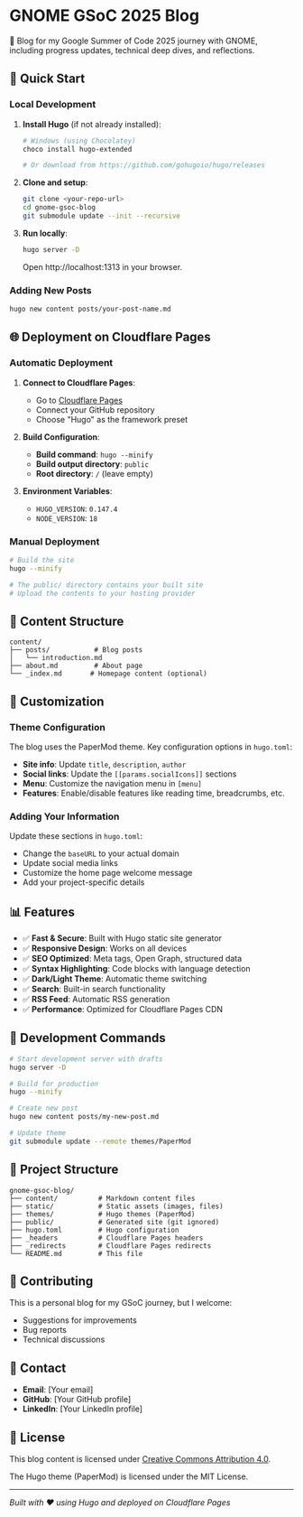 # GNOME GSoC 2025 Blog

📝 Blog for my Google Summer of Code 2025 journey with GNOME, including progress updates, technical deep dives, and reflections.

## 🚀 Quick Start

### Local Development

1. **Install Hugo** (if not already installed):
   ```bash
   # Windows (using Chocolatey)
   choco install hugo-extended
   
   # Or download from https://github.com/gohugoio/hugo/releases
   ```

2. **Clone and setup**:
   ```bash
   git clone <your-repo-url>
   cd gnome-gsoc-blog
   git submodule update --init --recursive
   ```

3. **Run locally**:
   ```bash
   hugo server -D
   ```
   
   Open http://localhost:1313 in your browser.

### Adding New Posts

```bash
hugo new content posts/your-post-name.md
```

## 🌐 Deployment on Cloudflare Pages

### Automatic Deployment

1. **Connect to Cloudflare Pages**:
   - Go to [Cloudflare Pages](https://pages.cloudflare.com/)
   - Connect your GitHub repository
   - Choose "Hugo" as the framework preset

2. **Build Configuration**:
   - **Build command**: `hugo --minify`
   - **Build output directory**: `public`
   - **Root directory**: `/` (leave empty)

3. **Environment Variables**:
   - `HUGO_VERSION`: `0.147.4`
   - `NODE_VERSION`: `18`

### Manual Deployment

```bash
# Build the site
hugo --minify

# The public/ directory contains your built site
# Upload the contents to your hosting provider
```

## 📝 Content Structure

```
content/
├── posts/           # Blog posts
│   └── introduction.md
├── about.md         # About page
└── _index.md       # Homepage content (optional)
```

## 🎨 Customization

### Theme Configuration

The blog uses the PaperMod theme. Key configuration options in `hugo.toml`:

- **Site info**: Update `title`, `description`, `author`
- **Social links**: Update the `[[params.socialIcons]]` sections
- **Menu**: Customize the navigation menu in `[menu]`
- **Features**: Enable/disable features like reading time, breadcrumbs, etc.

### Adding Your Information

Update these sections in `hugo.toml`:
- Change the `baseURL` to your actual domain
- Update social media links
- Customize the home page welcome message
- Add your project-specific details

## 📊 Features

- ✅ **Fast & Secure**: Built with Hugo static site generator
- ✅ **Responsive Design**: Works on all devices
- ✅ **SEO Optimized**: Meta tags, Open Graph, structured data
- ✅ **Syntax Highlighting**: Code blocks with language detection
- ✅ **Dark/Light Theme**: Automatic theme switching
- ✅ **Search**: Built-in search functionality
- ✅ **RSS Feed**: Automatic RSS generation
- ✅ **Performance**: Optimized for Cloudflare Pages CDN

## 🔧 Development Commands

```bash
# Start development server with drafts
hugo server -D

# Build for production
hugo --minify

# Create new post
hugo new content posts/my-new-post.md

# Update theme
git submodule update --remote themes/PaperMod
```

## 📁 Project Structure

```
gnome-gsoc-blog/
├── content/          # Markdown content files
├── static/           # Static assets (images, files)
├── themes/           # Hugo themes (PaperMod)
├── public/           # Generated site (git ignored)
├── hugo.toml         # Hugo configuration
├── _headers          # Cloudflare Pages headers
├── _redirects        # Cloudflare Pages redirects
└── README.md         # This file
```

## 🤝 Contributing

This is a personal blog for my GSoC journey, but I welcome:
- Suggestions for improvements
- Bug reports
- Technical discussions

## 📧 Contact

- **Email**: [Your email]
- **GitHub**: [Your GitHub profile]
- **LinkedIn**: [Your LinkedIn profile]

## 📜 License

This blog content is licensed under [Creative Commons Attribution 4.0](https://creativecommons.org/licenses/by/4.0/).

The Hugo theme (PaperMod) is licensed under the MIT License.

---

*Built with ❤️ using Hugo and deployed on Cloudflare Pages*
